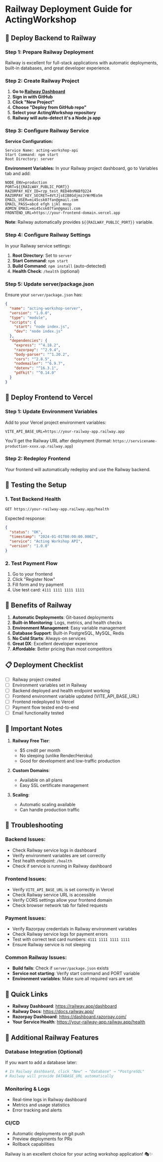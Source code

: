 # Railway Deployment Guide for ActingWorkshop

## 🚀 Deploy Backend to Railway

### Step 1: Prepare Railway Deployment

Railway is excellent for full-stack applications with automatic deployments, built-in databases, and great developer experience.

### Step 2: Create Railway Project

1. **Go to [Railway Dashboard](https://railway.app/)**
2. **Sign in with GitHub**
3. **Click "New Project"**
4. **Choose "Deploy from GitHub repo"**
5. **Select your ActingWorkshop repository**
6. **Railway will auto-detect it's a Node.js app**

### Step 3: Configure Railway Service

**Service Configuration:**
```
Service Name: acting-workshop-api
Start Command: npm start
Root Directory: server
```

**Environment Variables:**
In your Railway project dashboard, go to Variables tab and add:
```
NODE_ENV=production
PORT=${{RAILWAY_PUBLIC_PORT}}
RAZORPAY_KEY_ID=rzp_test_RED40nMABfQ224
RAZORPAY_KEY_SECRET=4VtJjsEIB8GdjmzJrWrMEo5m
EMAIL_USER=mi45csk07fan@gmail.com
EMAIL_PASS=abcd efgh ijkl mnop
ADMIN_EMAIL=mi45csk07fan@gmail.com
FRONTEND_URL=https://your-frontend-domain.vercel.app
```

**Note**: Railway automatically provides `${{RAILWAY_PUBLIC_PORT}}` variable.

### Step 4: Configure Railway Settings

In your Railway service settings:

1. **Root Directory**: Set to `server`
2. **Start Command**: `npm start`
3. **Build Command**: `npm install` (auto-detected)
4. **Health Check**: `/health` (optional)

### Step 5: Update server/package.json

Ensure your `server/package.json` has:
```json
{
  "name": "acting-workshop-server",
  "version": "1.0.0",
  "type": "module",
  "scripts": {
    "start": "node index.js",
    "dev": "node index.js"
  },
  "dependencies": {
    "express": "^4.18.2",
    "razorpay": "^2.9.4",
    "body-parser": "^1.20.2",
    "cors": "^2.8.5",
    "nodemailer": "^6.9.7",
    "dotenv": "^16.3.1",
    "pdfkit": "^0.14.0"
  }
}
```

## 🎯 Deploy Frontend to Vercel

### Step 1: Update Environment Variables

Add to your Vercel project environment variables:
```
VITE_API_BASE_URL=https://your-railway-app.railway.app
```

You'll get the Railway URL after deployment (format: `https://servicename-production-xxxx.up.railway.app`)

### Step 2: Redeploy Frontend

Your frontend will automatically redeploy and use the Railway backend.

## 🧪 Testing the Setup

### 1. Test Backend Health

```
GET https://your-railway-app.railway.app/health
```

Expected response:
```json
{
  "status": "OK",
  "timestamp": "2024-01-01T00:00:00.000Z",
  "service": "Acting Workshop API",
  "version": "1.0.0"
}
```

### 2. Test Payment Flow

1. Go to your frontend
2. Click "Register Now"
3. Fill form and try payment
4. Use test card: `4111 1111 1111 1111`

## 🔧 Benefits of Railway

1. **Automatic Deployments**: Git-based deployments
2. **Built-in Monitoring**: Logs, metrics, and health checks
3. **Environment Management**: Easy variable management
4. **Database Support**: Built-in PostgreSQL, MySQL, Redis
5. **No Cold Starts**: Always-on services
6. **Great DX**: Excellent developer experience
7. **Affordable**: Better pricing than most competitors

## 📋 Deployment Checklist

- [ ] Railway project created
- [ ] Environment variables set in Railway
- [ ] Backend deployed and health endpoint working
- [ ] Frontend environment variable updated (VITE_API_BASE_URL)
- [ ] Frontend redeployed to Vercel
- [ ] Payment flow tested end-to-end
- [ ] Email functionality tested

## 🚨 Important Notes

1. **Railway Free Tier**: 
   - $5 credit per month
   - No sleeping (unlike Render/Heroku)
   - Good for development and low-traffic production

2. **Custom Domains**: 
   - Available on all plans
   - Easy SSL certificate management

3. **Scaling**: 
   - Automatic scaling available
   - Can handle production traffic

## 🐛 Troubleshooting

### Backend Issues:
- Check Railway service logs in dashboard
- Verify environment variables are set correctly
- Test health endpoint: `/health`
- Check if service is running in Railway dashboard

### Frontend Issues:
- Verify `VITE_API_BASE_URL` is set correctly in Vercel
- Check Railway service URL is accessible
- Verify CORS settings allow your frontend domain
- Check browser network tab for failed requests

### Payment Issues:
- Verify Razorpay credentials in Railway environment variables
- Check Railway service logs for payment errors
- Test with correct test card numbers: `4111 1111 1111 1111`
- Ensure Railway service is not sleeping

### Common Railway Issues:
- **Build fails**: Check if `server/package.json` exists
- **Service not starting**: Verify start command and PORT variable
- **Environment variables**: Make sure all required vars are set

## 🔗 Quick Links

- **Railway Dashboard**: https://railway.app/dashboard
- **Railway Docs**: https://docs.railway.app/
- **Razorpay Dashboard**: https://dashboard.razorpay.com/
- **Your Service Health**: https://your-railway-app.railway.app/health

## 🚀 Additional Railway Features

### Database Integration (Optional)
If you want to add a database later:
```bash
# In Railway dashboard, click "New" → "Database" → "PostgreSQL"
# Railway will provide DATABASE_URL automatically
```

### Monitoring & Logs
- Real-time logs in Railway dashboard
- Metrics and usage statistics
- Error tracking and alerts

### CI/CD
- Automatic deployments on git push
- Preview deployments for PRs
- Rollback capabilities

Railway is an excellent choice for your acting workshop application! 🎭✨
